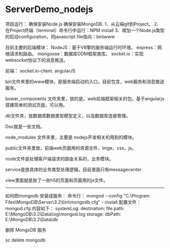 # ServerDemo_nodejs

项目运行：
确保安装Node.js 确保安装MongoDB.
1、从云端git到Project。
2、在Project终端（terminal）命令行中运行：NPM install
3、增加一个Node.js类型的启动configuration，将javascript file指向：bin\www


目前主要的后端模块：
NodeJS：基于V8擎的服务端运行时环境。
express：网络请求和路由。
mongoose：数据库ODM框架类库。
socket.io：实现websocket协议下的消息推送。

前端：
socket.io-client.
angularJS

bin文件夹里的www模块，是服务端启动的入口，目前包含，web服务和消息推送服务。

bower_components 文件夹里，放的是，web前端框架相关的包，基于angularjs搭建简单的测试页面，可以用。

db文件夹，放数据库数据类型模型定义，以及数据库连接管理。

Doc就是一些文档。

node_modules 文件夹里，主要是 nodejs开发相关的用到的模块。

public文件夹里放，前端web页面用的资源文件，imge，css，js。

route文件是处理客户端请求的路由关系的，业务模块。

service是放具体的业务类型处理逻辑，目前里面只有messagecenter

view里面就是放了一些h5的页面和页面用的js文件。

-----------------------------------
如何把mongodb 安装成服务：
命令行：
mongod --config "C:\Program Files\MongoDB\Server\3.2\bin\mongodb.cfg" --install
配置文件：mongod.cfg
内容如下：
systemLog:
    destination: file
    path: E:\MongoDB\3.2\Data\log\mongod.log
storage:
    dbPath: E:\MongoDB\3.2\Data\db
    
删除 MongoDB 服务

sc delete mongodb